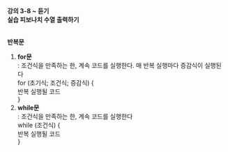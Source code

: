 **강의 3-8 ~ 듣기** <br>
**실습 피보나치 수열 출력하기** <br>
<br>

**반복문**<br>
1. **for문**<br>
    : 조건식을 만족하는 한, 계속 코드를 실행한다. 매 반복 실행마다 증감식이 실행된다<br>
    for (초기식; 조건식; 증감식) {<br>
        반복 실행될 코드<br>
    }<br>
2. **while문** <br>
    : 조건식을 만족하는 한, 계속 코드를 실행한다<br>
    while (조건식) {<br>
        반복 실행될 코드<br>
    }<br>
<br>

